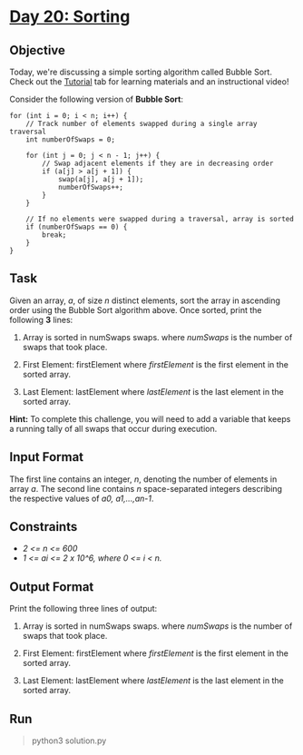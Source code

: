# [Day 20: Sorting](https://www.hackerrank.com/challenges/30-sorting/problem)

## Objective
Today, we're discussing a simple sorting algorithm called Bubble Sort. Check out the [Tutorial](https://www.hackerrank.com/challenges/30-sorting/topics) tab for learning materials and an instructional video!

Consider the following version of **Bubble Sort**:

    for (int i = 0; i < n; i++) {
        // Track number of elements swapped during a single array traversal
        int numberOfSwaps = 0;
        
        for (int j = 0; j < n - 1; j++) {
            // Swap adjacent elements if they are in decreasing order
            if (a[j] > a[j + 1]) {
                swap(a[j], a[j + 1]);
                numberOfSwaps++;
            }
        }
        
        // If no elements were swapped during a traversal, array is sorted
        if (numberOfSwaps == 0) {
            break;
        }
    }

## Task
Given an array, *a*, of size *n* distinct elements, sort the array in ascending order using the Bubble Sort algorithm above. Once sorted, print the following **3** lines:

1. Array is sorted in numSwaps swaps.
where *numSwaps* is the number of swaps that took place.

2. First Element: firstElement
where *firstElement* is the first element in the sorted array.

3. Last Element: lastElement
where *lastElement* is the last element in the sorted array.

**Hint:** To complete this challenge, you will need to add a variable that keeps a running tally of all swaps that occur during execution.

## Input Format
The first line contains an integer, *n*, denoting the number of elements in array *a*.
The second line contains *n* space-separated integers describing the respective values of *a0, a1,...,an-1*.

## Constraints
* *2 <= n <= 600*
* *1 <= ai <= 2 x 10^6, where 0 <= i < n.*

## Output Format
Print the following three lines of output:

1. Array is sorted in numSwaps swaps.
where *numSwaps* is the number of swaps that took place.

2. First Element: firstElement
where *firstElement* is the first element in the sorted array.

3. Last Element: lastElement
where *lastElement* is the last element in the sorted array.

## Run
> python3 solution.py